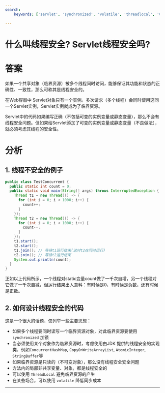 ```yaml
---
search:
    keywords: ['servlet', 'synchronized', 'volatile', 'threadlocal', '临界资源', '不可变', 'thread', '线程安全']

---
```



# 什么叫线程安全? Servlet线程安全吗?

# 答案

如果一个共享对象（临界资源）被多个线程同时访问，能够保证其功能和状态的正确性、一致性，那么可称其是线程安全的。

在Web容器中 Servlet对象只有一个实例。多次请求（多个线程）会同时使用这同一个Servlet实例，Servlet实例就成为了临界资源。

Servlet中的代码如果编写正确（不包括可变的实例变量或静态变量），那么不会有线程安全问题。但如果给Servlet添加了可变的实例变量或静态变量（不良做法），就必须考虑其线程的安全性。

# 分析 
## 1. 线程不安全的例子

```java
public class TestConcurrent {
  public static int count = 0;
  public static void main(String[] args) throws InterruptedException {
    Thread t1 = new Thread(() -> {
      for (int i = 0; i < 1000; i++) {
        count++;
      }
    });
    Thread t2 = new Thread(() -> {
      for (int i = 0; i < 1000; i++) {
        count--;
      }
    });
    t1.start();
    t2.start();
    t1.join(); // 等待t1运行结束(这时t2在同时运行)
    t2.join(); // 等待t2运行结束
    System.out.println(count);
  }
}
```

正如以上代码所示，一个线程对static变量count做了一千次自增，另一个线程对它做了一千次自减，但运行结果出人意料：有时候是0，有时候是负数，还有时候是正数。

## 2. 如何设计线程安全的代码
这是一个很大的话题，仅列举一些主要思想：

* 如果多个线程要同时读写一个临界资源对象，对此临界资源要使用 `synchronized` 加锁
* 当必须使用某个对象作为临界资源时，考虑使用由JDK 提供的线程安全的实现类，例如`ConcurrentHashMap`, `CopyOnWriteArrayList`, `AtomicInteger`, `StringBuffer`等
* 如果临界资源是只读的（不可变对象），那么没有线程安全安全问题
* 方法内的局部非共享变量、对象，都是线程安全的
* 可以使用 `ThreadLocal` 避免临界资源的产生
* 在某些场合，可以使用 `volatile` 降低同步成本

---
